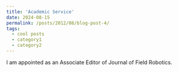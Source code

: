 ```yaml
---
title: 'Academic Service'
date: 2024-08-15
permalink: /posts/2012/08/blog-post-4/
tags:
  - cool posts
  - category1
  - category2
---
```


I am appointed as an Associate Editor of Journal of Field Robotics. 
